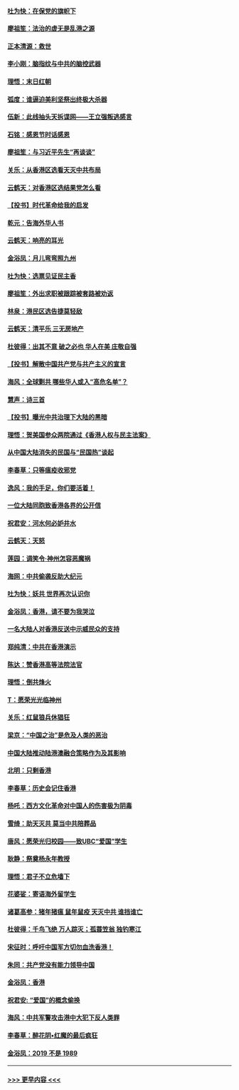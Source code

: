 #### [吐为快：在保党的旗帜下](../pages/nsc993/n11691188.md?t=11302301) 
#### [廖祖笙：法治的虚无是乱港之源](../pages/nsc993/n11690605.md?t=11302301) 
#### [正本清源：救世](../pages/nsc993/n11689134.md?t=11302301) 
#### [李小刚：脑指纹与中共的脑控武器](../pages/nsc993/n11688900.md?t=11302301) 
#### [理悟：末日红朝](../pages/nsc993/n11688829.md?t=11302301) 
#### [弧度：谁逼迫美利坚祭出终极大杀器](../pages/nsc993/n11688735.md?t=11302301) 
#### [伍新：此线抽头天拆谍网——王立强叛逃感言](../pages/nsc993/n11687981.md?t=11302301) 
#### [石铭：感恩节时话感恩](../pages/nsc993/n11687568.md?t=11302301) 
#### [廖祖笙：与习近平先生“再谈谈”](../pages/nsc993/n11687005.md?t=11302301) 
#### [关乐：从香港区选看天灭中共布局](../pages/nsc993/n11686647.md?t=11302301) 
#### [云鹤天：对香港区选结果党怎么看](../pages/nsc993/n11686216.md?t=11302301) 
#### [【投书】时代革命给我的启发](../pages/nsc993/n11684287.md?t=11302301) 
#### [乾元：告海外华人书](../pages/nsc993/n11684044.md?t=11302301) 
#### [云鹤天：响亮的耳光](../pages/nsc993/n11684254.md?t=11302301) 
#### [金浴凤：月儿弯弯照九州](../pages/nsc993/n11684231.md?t=11302301) 
#### [吐为快：选票见证民主香](../pages/nsc993/n11684206.md?t=11302301) 
#### [廖祖笙：外出求职被跟踪被套路被劝返](../pages/nsc993/n11683874.md?t=11302301) 
#### [林泉：港民区选告捷莫轻敌](../pages/nsc993/n11683930.md?t=11302301) 
#### [云鹤天：清平乐 三无房地产](../pages/nsc993/n11681521.md?t=11302301) 
#### [杜彼得：出其不意 破之必也 华人在美 庄敬自强](../pages/nsc993/n11679554.md?t=11302301) 
#### [【投书】解散中国共产党与共产主义的宣言](../pages/nsc993/n11679177.md?t=11302301) 
#### [海风：全球剿共 哪些华人或入“高危名单”？](../pages/nsc993/n11678617.md?t=11302301) 
#### [慧声：诗三首](../pages/nsc993/n11678848.md?t=11302301) 
#### [【投书】曝光中共治理下大陆的黑暗](../pages/nsc993/n11678674.md?t=11302301) 
#### [理悟：贺美国参众两院通过《香港人权与民主法案》](../pages/nsc993/n11678104.md?t=11302301) 
#### [从中国大陆消失的民国与“民国热”谈起](../pages/nsc993/n11678075.md?t=11302301) 
#### [李春草：只等瘟疫收邪党](../pages/nsc993/n11677308.md?t=11302301) 
#### [逸风：我的手足，你们要活着！](../pages/nsc993/n11676352.md?t=11302301) 
#### [一位大陆同胞致香港各界的公开信](../pages/nsc993/n11675761.md?t=11302301) 
#### [祝君安：河水何必妒井水](../pages/nsc993/n11675746.md?t=11302301) 
#### [云鹤天：天怒](../pages/nsc993/n11675718.md?t=11302301) 
#### [莲园：调笑令‧神州怎容恶魔祸](../pages/nsc993/n11675648.md?t=11302301) 
#### [海网：中共偷袭反助大纪元](../pages/nsc993/n11673515.md?t=11302301) 
#### [吐为快：妖共 世界再次认识你](../pages/nsc993/n11673506.md?t=11302301) 
#### [金浴凤：香港，请不要为我哭泣](../pages/nsc993/n11673248.md?t=11302301) 
#### [一名大陆人对香港反送中示威民众的支持](../pages/nsc993/n11672615.md?t=11302301) 
#### [郑纯清：中共在香港演示](../pages/nsc993/n11670539.md?t=11302301) 
#### [陈达：赞香港高等法院法官](../pages/nsc993/n11669542.md?t=11302301) 
#### [理悟：倒共烽火](../pages/nsc993/n11668844.md?t=11302301) 
#### [T：愿荣光光临神州](../pages/nsc993/n11668421.md?t=11302301) 
#### [关乐：红鼠狼兵休猖狂](../pages/nsc993/n11668378.md?t=11302301) 
#### [梁京：“中国之治”是危及人类的恶治](../pages/nsc993/n11668328.md?t=11302301) 
#### [中国大陆推动陆港澳融合策略作为及其影响](../pages/nsc993/n11668157.md?t=11302301) 
#### [北明：只剩香港](../pages/nsc993/n11668002.md?t=11302301) 
#### [李春草：历史会记住香港](../pages/nsc993/n11667927.md?t=11302301) 
#### [杨吒：西方文化革命对中国人的伤害极为阴毒](../pages/nsc993/n11664521.md?t=11302301) 
#### [雪绮：助天灭共 莫当中共陪葬品](../pages/nsc993/n11662650.md?t=11302301) 
#### [唐风：愿荣光归校园——致UBC“爱国”学生](../pages/nsc993/n11662194.md?t=11302301) 
#### [耿静：祭奠杨永年教授](../pages/nsc993/n11662514.md?t=11302301) 
#### [理悟：君子不立危墙下](../pages/nsc993/n11662172.md?t=11302301) 
#### [花婆娑：寄语海外留学生](../pages/nsc993/n11662121.md?t=11302301) 
#### [诸葛高参：猪年猪瘟 鼠年鼠疫 天灭中共 谁挡谁亡](../pages/nsc993/n11661980.md?t=11302301) 
#### [杜彼得：千鸟飞绝 万人踪灭；孤蓑笠翁 独钓寒江](../pages/nsc993/n11661170.md?t=11302301) 
#### [宋征时：呼吁中国军方切勿血洗香港！](../pages/nsc993/n11415318.md?t=11302301) 
#### [朱同：共产党没有能力领导中国](../pages/nsc993/n11660421.md?t=11302301) 
#### [金浴凤：香港](../pages/nsc993/n11660419.md?t=11302301) 
#### [祝君安: “爱国”的概念偷换](../pages/nsc993/n11659706.md?t=11302301) 
#### [海风：中共军警攻击港中大犯下反人类罪](../pages/nsc993/n11659632.md?t=11302301) 
#### [李春草：醉花阴•红魔的最后疯狂](../pages/nsc993/n11659287.md?t=11302301) 
#### [金浴凤：2019 不是 1989](../pages/nsc993/n11657663.md?t=11302301) 

----
#### [ >>> 更早内容 <<< ](../indexes/nsc993-earlier.md)

